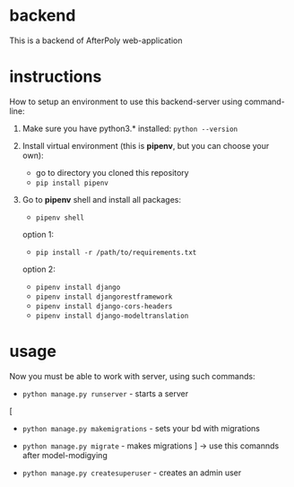 # backend

This is a backend of AfterPoly web-application

# instructions

How to setup an environment to use this backend-server using command-line:

1. Make sure you have python3.\* installed:
   `python --version`
2. Install virtual environment (this is **pipenv**, but you can choose your own):
   - go to directory you cloned this repository
   - `pip install pipenv`
3. Go to **pipenv** shell and install all packages:
   - `pipenv shell`

   option 1:
   - `pip install -r /path/to/requirements.txt`

   option 2:
   - `pipenv install django`
   - `pipenv install djangorestframework`
   - `pipenv install django-cors-headers`
   - `pipenv install django-modeltranslation`


# usage

Now you must be able to work with server, using such commands:

- `python manage.py runserver` - starts a server

[
- `python manage.py makemigrations` - sets your bd with migrations
- `python manage.py migrate` - makes migrations
  ] -> use this comannds after model-modigying

- `python manage.py createsuperuser` - creates an admin user
